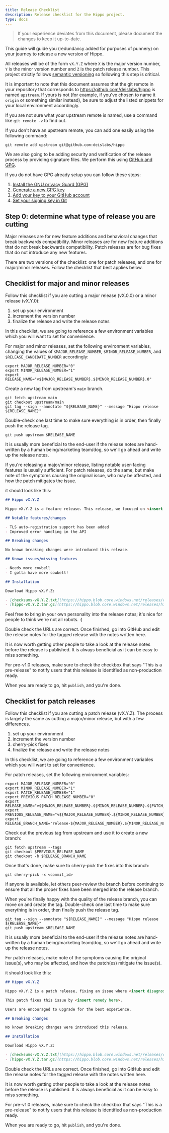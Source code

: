 ```yaml
---
title: Release Checklist
description: Release checklist for the Hippo project.
type: docs
---
```


> If your experience deviates from this document, please document the changes to
> keep it up-to-date.

This guide will guide you (redundancy added for purposes of punnery) on your
journey to release a new version of Hippo.

All releases will be of the form `vX.Y.Z` where `X` is the major version number,
`Y` is the minor version number and `Z` is the patch release number. This
project strictly follows [semantic versioning](https://semver.org/) so following
this step is critical.

It is important to note that this document assumes that the git remote in your
repository that corresponds to <https://github.com/deislabs/hippo> is named
`upstream`. If yours is not (for example, if you've chosen to name it `origin`
or something similar instead), be sure to adjust the listed snippets for your
local environment accordingly.

If you are not sure what your upstream remote is named, use a command like `git
remote -v` to find out.

If you don't have an upstream remote, you can add one easily using the following
command:

```console
git remote add upstream git@github.com:deislabs/hippo
```

We are also going to be adding security and verification of the release process
by providing signature files. We perform this using [GitHub and
GPG](https://help.github.com/en/github/authenticating-to-github/about-commit-signature-verification).

If you do not have GPG already setup you can follow these steps:

1. [Install the GNU privacy Guard (GPG)](https://gnupg.org)
1. [Generate a new GPG
   key](https://help.github.com/en/github/authenticating-to-github/generating-a-new-gpg-key)
1. [Add your key to your GitHub
   account](https://help.github.com/en/github/authenticating-to-github/adding-a-new-gpg-key-to-your-github-account)
1. [Set your signing key in
   Git](https://help.github.com/en/github/authenticating-to-github/telling-git-about-your-signing-key)

## Step 0: determine what type of release you are cutting

Major releases are for new feature additions and behavioral changes that break
backwards compatibility. Minor releases are for new feature additions that do
not break backwards compatibility. Patch releases are for bug fixes that do not
introduce any new features.

There are two versions of the checklist: one for patch releases, and one for
major/minor releases. Follow the checklist that best applies below.

## Checklist for major and minor releases

Follow this checklist if you are cutting a major release (vX.0.0) or a minor
release (vX.Y.0):

1. set up your environment
1. increment the version number
1. finalize the release and write the release notes

In this checklist, we are going to reference a few environment variables which
you will want to set for convenience.

For major and minor releases, set the following environment variables, changing
the values of `$MAJOR_RELEASE_NUMBER`, `$MINOR_RELEASE_NUMBER`, and
`$RELEASE_CANDIDATE_NUMBER` accordingly:

```console
export MAJOR_RELEASE_NUMBER="0"
export MINOR_RELEASE_NUMBER="1"
export RELEASE_NAME="v${MAJOR_RELEASE_NUMBER}.${MINOR_RELEASE_NUMBER}.0"
```

Create a new tag from upstream's `main` branch.

```console
git fetch upstream main
git checkout upstream/main
git tag --sign --annotate "${RELEASE_NAME}" --message "Hippo release ${RELEASE_NAME}"
```

Double-check one last time to make sure everything is in order, then finally
push the release tag.

```console
git push upstream $RELEASE_NAME
```

It is usually more beneficial to the end-user if the release notes are
hand-written by a human being/marketing team/dog, so we'll go ahead and write up
the release notes.

If you're releasing a major/minor release, listing notable user-facing features
is usually sufficient. For patch releases, do the same, but make note of the
symptoms causing the original issue, who may be affected, and how the patch
mitigates the issue.

it should look like this:

```markdown
## Hippo vX.Y.Z

Hippo vX.Y.Z is a feature release. This release, we focused on <insert focal point here>. Users are encouraged to upgrade for the best experience.

## Notable features/changes

- TLS auto-registration support has been added
- Improved error handling in the API

## Breaking changes

No known breaking changes were introduced this release.

## Known issues/missing features

- Needs more cowbell
- I gotta have more cowbell!

## Installation

Download Hippo vX.Y.Z:

- [checksums-vX.Y.Z.txt](https://hippo.blob.core.windows.net/releases/checksums-vX.Y.Z.txt)
- [hippo-vX.Y.Z.tar.gz](https://hippo.blob.core.windows.net/releases/hippo-vX.Y.Z.tar.gz)
```

Feel free to bring in your own personality into the release notes; it's nice for
people to think we're not all robots. :)

Double check the URLs are correct. Once finished, go into GitHub and edit the
release notes for the tagged release with the notes written here.

It is now worth getting other people to take a look at the release notes before
the release is published. It is always beneficial as it can be easy to miss
something.

For pre-v1.0 releases, make sure to check the checkbox that says "This is a
pre-release" to notify users that this release is identified as non-production
ready.

When you are ready to go, hit `publish`, and you're done.

## Checklist for patch releases

Follow this checklist if you are cutting a patch release (vX.Y.Z). The process
is largely the same as cutting a major/minor release, but with a few
differences.

1. set up your environment
1. increment the version number
1. cherry-pick fixes
1. finalize the release and write the release notes

In this checklist, we are going to reference a few environment variables which
you will want to set for convenience.

For patch releases, set the following environment variables:

```console
export MAJOR_RELEASE_NUMBER="0"
export MINOR_RELEASE_NUMBER="1"
export PATCH_RELEASE_NUMBER="1"
export PREVIOUS_PATCH_RELEASE_NUMBER="0"
export RELEASE_NAME="v${MAJOR_RELEASE_NUMBER}.${MINOR_RELEASE_NUMBER}.${PATCH_RELEASE_NUMBER}"
export PREVIOUS_RELEASE_NAME="v${MAJOR_RELEASE_NUMBER}.${MINOR_RELEASE_NUMBER}.${PREVIOUS_PATCH_RELEASE_NUMBER}"
export RELEASE_BRANCH_NAME="release-${MAJOR_RELEASE_NUMBER}.${MINOR_RELEASE_NUMBER}.${PATCH_RELEASE_NUMBER}"
```

Check out the previous tag from upstream and use it to create a new branch:

```console
git fetch upstream --tags
git checkout $PREVIOUS_RELEASE_NAME
git checkout -b $RELEASE_BRANCH_NAME
```

Once that's done, make sure to cherry-pick the fixes into this branch:

```console
git cherry-pick -x <commit_id>
```

If anyone is available, let others peer-review the branch before continuing to
ensure that all the proper fixes have been merged into the release branch.

When you're finally happy with the quality of the release branch, you can move
on and create the tag. Double-check one last time to make sure everything is in
order, then finally push the release tag.

```console
git tag --sign --annotate "${RELEASE_NAME}" --message "Hippo release ${RELEASE_NAME}"
git push upstream $RELEASE_NAME
```

It is usually more beneficial to the end-user if the release notes are
hand-written by a human being/marketing team/dog, so we'll go ahead and write up
the release notes.

For patch releases, make note of the symptoms causing the original issue(s), who
may be affected, and how the patch(es) mitigate the issue(s).

it should look like this:

```markdown
## Hippo vX.Y.Z

Hippo vX.Y.Z is a patch release, fixing an issue where <insert disagnosis of issue here>.

This patch fixes this issue by <insert remedy here>.

Users are encouraged to upgrade for the best experience.

## Breaking changes

No known breaking changes were introduced this release.

## Installation

Download Hippo vX.Y.Z:

- [checksums-vX.Y.Z.txt](https://hippo.blob.core.windows.net/releases/checksums-vX.Y.Z.txt)
- [hippo-vX.Y.Z.tar.gz](https://hippo.blob.core.windows.net/releases/hippo-vX.Y.Z.tar.gz)
```

Double check the URLs are correct. Once finished, go into GitHub and edit the
release notes for the tagged release with the notes written here.

It is now worth getting other people to take a look at the release notes before
the release is published. It is always beneficial as it can be easy to miss
something.

For pre-v1.0 releases, make sure to check the checkbox that says "This is a
pre-release" to notify users that this release is identified as non-production
ready.

When you are ready to go, hit `publish`, and you're done.
